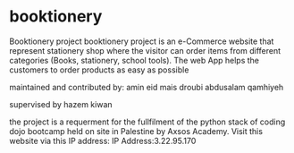 # booktionery
Booktionery project
booktionery project is an e-Commerce website that represent stationery shop where the visitor can order items from different categories (Books, stationery, school tools).
The web App helps the customers to order products as easy as possible

maintained and contributed by:
amin eid
mais droubi
abdusalam qamhiyeh

supervised by hazem kiwan

the project is a requerment for the fullfilment of the python stack of coding dojo bootcamp held on site in Palestine by Axsos Academy.
Visit this website via this IP address:
IP Address:3.22.95.170

